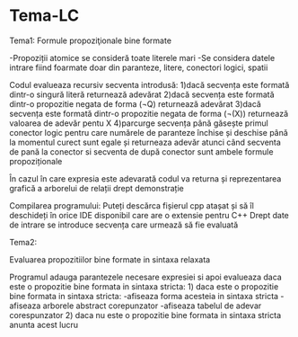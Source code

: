 # Tema-LC


Tema1:
Formule propoziţionale bine formate

-Propoziții atomice se consideră toate literele mari
-Se considera datele intrare fiind foarmate doar din paranteze, litere, conectori logici, spatii

Codul evalueaza recursiv secventa introdusă:
    1)dacă secvența este formată dintr-o singură literă returnează adevărat
    2)dacă secvența este formată dintr-o propozitie negata de forma (¬Q) returnează adevărat
    3)dacă secvența este formată dintr-o propozitie negata de forma (¬(X)) returnează valoarea de adevăr pentu X
    4)parcurge secvența până găsește primul conector logic pentru care numărele de paranteze închise și deschise până la momentul curect sunt egale și returneaza adevăr atunci când secventa de pană la conector si secventa de după conector sunt ambele formule propoziționale
    
În cazul în care expresia este adevarată codul va returna și reprezentarea grafică a arborelui de relații drept demonstrație
 
Compilarea programului:
  Puteți descărca fișierul cpp atașat și să îl deschideți în orice IDE disponibil care are o extensie pentru C++
  Drept date de intrare se introduce secvența care urmează să fie evaluată

Tema2:

Evaluarea propozitiilor bine formate in sintaxa relaxata

Programul adauga parantezele necesare expresiei si apoi evalueaza daca este o propozitie bine formata in sintaxa stricta:
    1) daca este o propozitie bine formata in sintaxa stricta:
        -afiseaza forma acesteia in sintaxa stricta
        -afiseaza arborele abstract corepunzator
        -afiseaza tabelul de adevar corespunzator
    2) daca nu este o propozitie bine formata in sintaxa stricta anunta acest lucru
